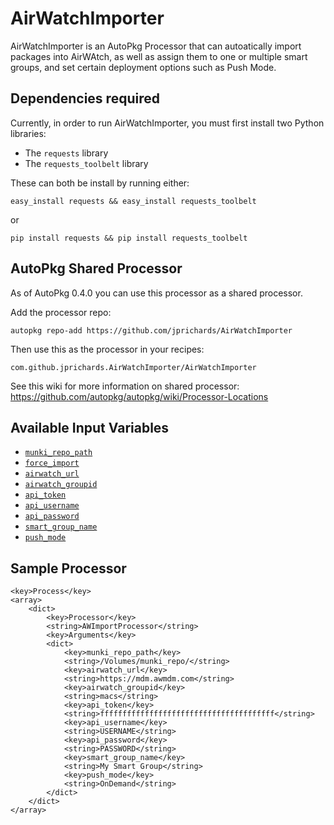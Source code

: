 # AirWatchImporter
AirWatchImporter is an AutoPkg Processor that can autoatically import packages into AirWAtch, as well as assign them to one or multiple smart groups, and set certain deployment options such as Push Mode.

## Dependencies required
Currently, in order to run AirWatchImporter, you must first install two Python libraries:

* The `requests` library
* The `requests_toolbelt` library

These can both be install by running either:

```
easy_install requests && easy_install requests_toolbelt
```

or

```
pip install requests && pip install requests_toolbelt
```
## AutoPkg Shared Processor

As of AutoPkg 0.4.0 you can use this processor as a shared processor.

Add the processor repo:

```
autopkg repo-add https://github.com/jprichards/AirWatchImporter
```

Then use this as the processor in your recipes:

```
com.github.jprichards.AirWatchImporter/AirWatchImporter
```

See this wiki for more information on shared processor:
https://github.com/autopkg/autopkg/wiki/Processor-Locations

## Available Input Variables
* [`munki_repo_path`]()
* [`force_import`]()
* [`airwatch_url`]()
* [`airwatch_groupid`]()
* [`api_token`]()
* [`api_username`]()
* [`api_password`]()
* [`smart_group_name`]()
* [`push_mode`]()

## Sample Processor

```
<key>Process</key>
<array>
    <dict>
        <key>Processor</key>
        <string>AWImportProcessor</string>
        <key>Arguments</key>
        <dict>
            <key>munki_repo_path</key>
            <string>/Volumes/munki_repo/</string>
            <key>airwatch_url</key>
            <string>https://mdm.awmdm.com</string>
            <key>airwatch_groupid</key>
            <string>macs</string>
            <key>api_token</key>
            <string>fffffffffffffffffffffffffffffffffffffff</string>
            <key>api_username</key>
            <string>USERNAME</string>
            <key>api_password</key>
            <string>PASSWORD</string>
            <key>smart_group_name</key>
            <string>My Smart Group</string>
            <key>push_mode</key>
            <string>OnDemand</string>
        </dict>
    </dict>
</array>
```
